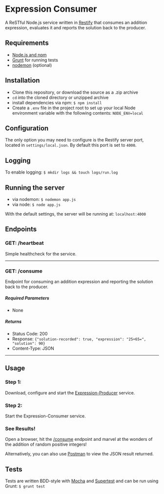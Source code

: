 # Expression Consumer

A ReSTful Node.js service written in [Restify](http://mcavage.me/node-restify/) that consumes an addition expression, evaluates it and reports the solution back to the producer.

## Requirements
 - [Node.js and npm](https://nodejs.org/)
 - [Grunt](http://gruntjs.com/) for running tests
 - [nodemon](https://github.com/remy/nodemon) (optional)

## Installation
 - Clone this repository, or download the source as a .zip archive
 - `cd` into the cloned directory or unzipped archive
 - install dependencies via npm: `$ npm install`
 - Create a `.env` file in the project root to set up your local Node environment variable with the following contents: `NODE_ENV=local`

## Configuration
The only option you may need to configure is the Restify server port, located in `settings/local.json`. By default this port is set to `4000`.

## Logging
To enable logging: `$ mkdir logs && touch logs/run.log`

## Running the server
 - via nodemon: `$ nodemon app.js`
 - via node: `$ node app.js`

With the default settings, the server will be running at: `localhost:4000`

## Endpoints

### GET: /heartbeat
Simple healthcheck for the service.

***

### GET: /consume
Endpoint for consuming an addition expression and reporting the solution back to the producer.

##### Required Parameters
 - None

##### Returns
 - Status Code: 200
 - Response: `{"solution-recorded": true, "expression": "25+65=", "solution": 90}`
 - Content-Type: JSON

***

## Usage
### Step 1:
Download, configure and start the [Expression-Producer](https://github.com/alsoicode/expression-producer) service.

### Step 2:
Start the Expression-Consumer service.

### See Results!
Open a browser, hit the [/consume](http://localhost:4000) endpoint and marvel at the wonders of the addition of random positive integers!

Alternatively, you can also use [Postman](https://www.getpostman.com/) to view the JSON result returned.

## Tests
Tests are written BDD-style with [Mocha](http://mochajs.org/) and [Supertest](https://github.com/visionmedia/supertest) and can be run using Grunt: `$ grunt test`